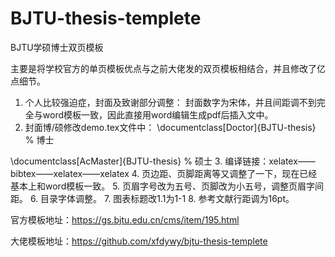 # BJTU-thesis-templete
BJTU学硕博士双页模板

主要是将学校官方的单页模板优点与之前大佬发的双页模板相结合，并且修改了亿点细节。

1. 个人比较强迫症，封面及致谢部分调整：
封面数字为宋体，并且间距调不到完全与word模板一致，因此直接用word编辑生成pdf后插入文中。
2. 封面博/硕修改demo.tex文件中：
\documentclass[Doctor]{BJTU-thesis} % 博士

\documentclass[AcMaster]{BJTU-thesis} % 硕士
3. 编译链接：xelatex——bibtex——xelatex——xelatex
4. 页边距、页脚距离等又调整了一下，现在已经基本上和word模板一致。
5. 页眉字号改为五号、页脚改为小五号，调整页眉字间距。
6. 目录字体调整。
7. 图表标题改1.1为1-1 8. 参考文献行距调为16pt。

官方模板地址：https://gs.bjtu.edu.cn/cms/item/195.html

大佬模板地址：https://github.com/xfdywy/bjtu-thesis-templete
